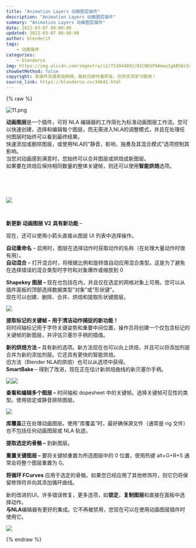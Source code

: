 ```yaml
---
title: "Animation Layers 动画图层插件"
description: "Animation Layers 动画图层插件"
summary: "Animation Layers 动画图层插件"
date: 2022-03-07 00:00:00
updated: 2022-03-07 00:00:00
author: blenderit
tags: 
    - 动画插件
categories:
    - blenderco
img: https://img.alicdn.com/imgextra/i2/751044092/O1CN01P4Amwu1g6BS6iSrd9_!!751044092.png
showGetMethod: false
copyright: 本插件资源来自网络，版权归原作者所有，仅供交流学习使用！
source_link: https://blenderco.cn/34641.html
---
```


{% raw %}
<p><img class="aligncenter" src="https://img.alicdn.com/imgextra/i2/751044092/O1CN01P4Amwu1g6BS6iSrd9_!!751044092.png" alt="11.png"></p><p><strong>动画图层</strong>是一个插件，可将 NLA 编辑器的工作简化为标准动画图层工作流。您可以快速创建，选择和编辑每个图层，而无需进入NLA的调整模式，并且在处理任何图层时始终可以看到最终结果。<br>
快速添加或删除图层，或使用NLA的”静音，影响，独奏及其混合模式”选项控制其影响。<br>
当您对动画感到满意时，您始终可以合并图层或烘焙成新图层。<br>
如果要在烘焙后保持相同数量的整体关键帧，则还可以使用<strong>智能烘焙</strong>选项。</p><p> </p><p> </p><p><img src="https://markets-rails.s3.amazonaws.com/cache/3003ef3a5f48921d6e946a640720ebd5.jpg"></p><p> </p><p><strong>新更新 动画图层 </strong><strong>V2</strong> <strong>具有新功能 </strong>–</p><p>现在，还可以使用小箭头直接从图层 UI 列表中选择操作。</p><div><b>自动重命名</b> – 启用时，图层在选择动作时获取动作的名称（在处理大量动作时很有用）。</div><div><b>自动混合</b> – 打开混合时，将根据比例和旋转值自动应用混合类型。这是为了避免在选择错误的混合类型时字符和对象爆炸或缩放到 0</div><div></div><p><b>Shapekey 图层 – </b>现在也包括在内，并且仅在选定的网格对象上可用。您可以从插件面板的顶部选择数据类型”对象”或”形状键”。<br>
现在可以创建、删除、合并、烘焙和提取形状键图层。</p><p><img src="https://markets-rails.s3.amazonaws.com/cache/b858e1a6643c090d3a0180aa9002f77f.jpg"></p><p><strong>提取标记的关键帧 – 用于清洁动作捕捉的新功能！</strong><br>
将时间轴标记用于字符关键姿势和重要中间位置，操作员将创建一个仅包含标记的关键帧的新图层，并评估贝塞尔手柄的插值。</p><p><strong>新的烘焙方法 – </strong>具有新的选项。新方法现在也可以向上烘焙，并且可以将添加剂层合并为新的添加剂层。它还具有更快的智能烘焙。<br>
旧方法（Blender NLA的烘焙）也可以从选项中获得。<br>
<strong>SmartBake</strong> – 得到了改进，现在正在估计新烘焙曲线的新贝塞尔手柄。</p><p><img class="fr-fic fr-dii" src="https://s3.amazonaws.com/markets-rails/uploads%2F1615849106475-1615849106475.png"><img class="fr-fic fr-dii" src="https://s3.amazonaws.com/markets-rails/uploads%2F1615849126497-BakeUI_03.jpg"></p><p><strong>查看和编辑多个图层 –</strong> 时间轴和 dopesheet 中的关键帧。选择关键帧可见性的类型。使用锁定或静音排除图层。</p><p><img class="fr-fic fr-dib" src="https://s3.amazonaws.com/markets-rails/uploads%2F1615850984526-Timeline.jpg"></p><p><strong>库覆盖</strong>正在处理动画图层。使用”库覆盖”时，最好确保源文件（通常是 rig 文件）也不包括任何动画图层或 NLA 轨迹。</p><p><strong>提取选定的骨骼 –</strong> 到新图层。</p><p><strong>重置关键图层 –</strong> 要将关键帧重置为所选图层中的 0 位置，使用热键 alt+G+R+S 通常会将整个图层重置为 0。</p><p><strong>将循环 FCurves</strong> 应用于选定的骨骼。如果您已经应用了其他修饰符，则它仍将保留修饰符并向其添加循环曲线。</p><p>新的改进的UI，许多错误修复，更多选项，如<strong>锁定</strong>，<strong>复制图层</strong>和直接在面板中选择动作。<br>
<strong>与NLA</strong>编辑器有更好的集成。它不再被禁用，您现在可以在使用动画图层插件时使用它。</p><p><img class="fr-fic fr-dib" src="https://s3.amazonaws.com/markets-rails/uploads%2F1589558442866-AnimLayers.gif"></p>
<div style="display: none">blenderco</div>
{% endraw %}